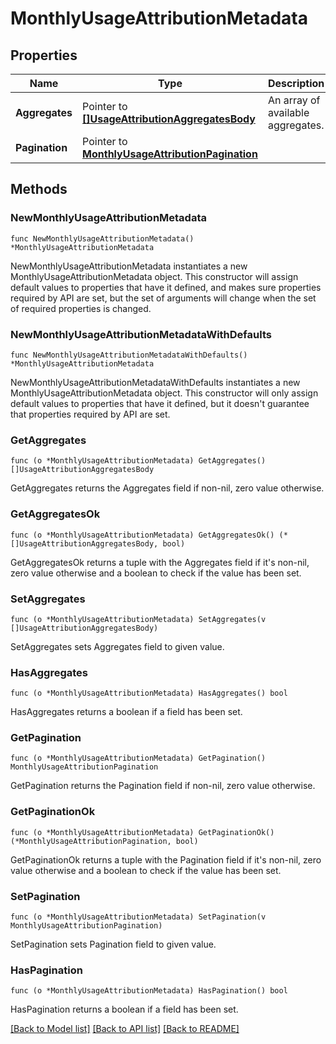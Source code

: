 # MonthlyUsageAttributionMetadata

## Properties

| Name           | Type                                                                                     | Description                       | Notes      |
| -------------- | ---------------------------------------------------------------------------------------- | --------------------------------- | ---------- |
| **Aggregates** | Pointer to [**[]UsageAttributionAggregatesBody**](UsageAttributionAggregatesBody.md)     | An array of available aggregates. | [optional] |
| **Pagination** | Pointer to [**MonthlyUsageAttributionPagination**](MonthlyUsageAttributionPagination.md) |                                   | [optional] |

## Methods

### NewMonthlyUsageAttributionMetadata

`func NewMonthlyUsageAttributionMetadata() *MonthlyUsageAttributionMetadata`

NewMonthlyUsageAttributionMetadata instantiates a new MonthlyUsageAttributionMetadata object.
This constructor will assign default values to properties that have it defined,
and makes sure properties required by API are set, but the set of arguments
will change when the set of required properties is changed.

### NewMonthlyUsageAttributionMetadataWithDefaults

`func NewMonthlyUsageAttributionMetadataWithDefaults() *MonthlyUsageAttributionMetadata`

NewMonthlyUsageAttributionMetadataWithDefaults instantiates a new MonthlyUsageAttributionMetadata object.
This constructor will only assign default values to properties that have it defined,
but it doesn't guarantee that properties required by API are set.

### GetAggregates

`func (o *MonthlyUsageAttributionMetadata) GetAggregates() []UsageAttributionAggregatesBody`

GetAggregates returns the Aggregates field if non-nil, zero value otherwise.

### GetAggregatesOk

`func (o *MonthlyUsageAttributionMetadata) GetAggregatesOk() (*[]UsageAttributionAggregatesBody, bool)`

GetAggregatesOk returns a tuple with the Aggregates field if it's non-nil, zero value otherwise
and a boolean to check if the value has been set.

### SetAggregates

`func (o *MonthlyUsageAttributionMetadata) SetAggregates(v []UsageAttributionAggregatesBody)`

SetAggregates sets Aggregates field to given value.

### HasAggregates

`func (o *MonthlyUsageAttributionMetadata) HasAggregates() bool`

HasAggregates returns a boolean if a field has been set.

### GetPagination

`func (o *MonthlyUsageAttributionMetadata) GetPagination() MonthlyUsageAttributionPagination`

GetPagination returns the Pagination field if non-nil, zero value otherwise.

### GetPaginationOk

`func (o *MonthlyUsageAttributionMetadata) GetPaginationOk() (*MonthlyUsageAttributionPagination, bool)`

GetPaginationOk returns a tuple with the Pagination field if it's non-nil, zero value otherwise
and a boolean to check if the value has been set.

### SetPagination

`func (o *MonthlyUsageAttributionMetadata) SetPagination(v MonthlyUsageAttributionPagination)`

SetPagination sets Pagination field to given value.

### HasPagination

`func (o *MonthlyUsageAttributionMetadata) HasPagination() bool`

HasPagination returns a boolean if a field has been set.

[[Back to Model list]](../README.md#documentation-for-models) [[Back to API list]](../README.md#documentation-for-api-endpoints) [[Back to README]](../README.md)
